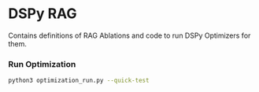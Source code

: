 # DSPy RAG

Contains definitions of RAG Ablations and code to run DSPy Optimizers for them.

### Run Optimization

```bash
python3 optimization_run.py --quick-test
```